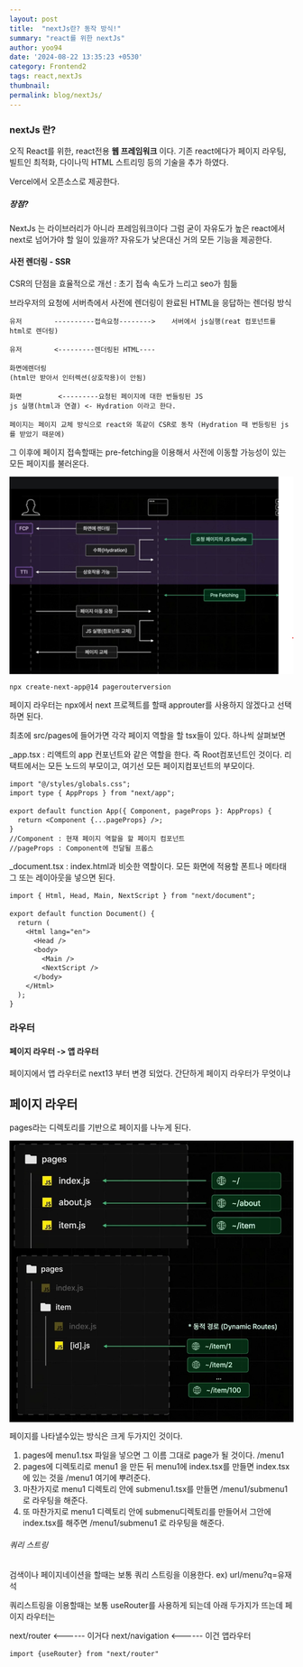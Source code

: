 ```yaml
---
layout: post
title:  "nextJs란? 동작 방식!"
summary: "react를 위한 nextJs"
author: yoo94
date: '2024-08-22 13:35:23 +0530'
category: Frontend2
tags: react,nextJs
thumbnail: 
permalink: blog/nextJs/
---
```

### nextJs 란?
오직 React를 위한, react전용 **웹 프레임워크** 이다.
기존 react에다가 페이지 라우팅, 빌트인 최적화, 다이나믹 HTML 스트리밍 등의 기술을 추가 하였다.

Vercel에서 오픈소스로 제공한다.

##### 장점?
NextJs 는 라이브러리가 아니라 프레임워크이다
그럼 굳이 자유도가 높은 react에서  next로 넘어가야 할 일이 있을까?
자유도가 낮은대신 거의 모든 기능을 제공한다.

#### 사전 렌더링 - SSR
CSR의 단점을 효율적으로 개선 : 초기 접속 속도가 느리고 seo가 힘듦

브라우저의 요청에 서버측에서 사전에 렌더링이 완료된 HTML을 응답하는 렌더링 방식
```text
유저        ----------접속요청-------->    서버에서 js실행(reat 컴포넌트를 html로 렌더링)

유저        <---------렌더링된 HTML----

화면에렌더링 
(html만 받아서 인터렉션(상호작용)이 안됨)

화면         <---------요청된 페이지에 대한 번들링된 JS 
js 실행(html과 연결) <- Hydration 이라고 한다.

페이지는 페이지 교체 방식으로 react와 똑같이 CSR로 동작 (Hydration 때 번등링된 js를 받았기 때문에)
```
그 이후에 페이지 접속할때는 pre-fetching을 이용해서 사전에 이동할 가능성이 있는 모든 페이지를 불러온다.

<div style="display: flex; justify-content: center;">
  <img src="/blog/postImg/nextprocess.png" alt="nextprocess" style="max-width:auto;; height:auto;">
</div>




```shell
npx create-next-app@14 pagerouterversion
```
페이지 라우터는 npx에서 next 프로젝트를 할때 approuter를 사용하지 않겠다고 선택하면 된다.

최초에 src/pages에 들어가면 각각 페이지 역할을 할 tsx들이 있다.
하나씩 살펴보면

_app.tsx : 리액트의 app 컨포넌트와 같은 역할을 한다. 즉 Root컴포넌트인 것이다.
리택트에서는 모든 노드의 부모이고, 여기선 모든 페이지컴포넌트의 부모이다.

```tsx
import "@/styles/globals.css";
import type { AppProps } from "next/app";

export default function App({ Component, pageProps }: AppProps) {
  return <Component {...pageProps} />;
}
//Component : 현재 페이지 역할을 할 페이지 컴포넌트
//pageProps : Component에 전달될 프롭스
```

_document.tsx : index.html과 비슷한 역할이다. 모든 화면에 적용할 폰트나 메타태그 또는 레이아웃을 넣으면 된다.

```tsx
import { Html, Head, Main, NextScript } from "next/document";

export default function Document() {
  return (
    <Html lang="en">
      <Head />
      <body>
        <Main />
        <NextScript />
      </body>
    </Html>
  );
}

```

### 라우터

#### 페이지 라우터 -> 앱 라우터
페이지에서 앱 라우터로 next13 부터 변경 되었다.
간단하게 페이지 라우터가 무엇이냐

## 페이지 라우터
pages라는 디렉토리를 기반으로 페이지를 나누게 된다.

<div style="display: flex; justify-content: center;">
  <img src="/blog/postImg/pageRouter.png" alt="pageRouter" style="width:auto; height:auto;">
</div>

<div style="display: flex; justify-content: center;">
  <img src="/blog/postImg/pageRouter2.png" alt="pageRouter2" style="width:auto; height:auto;">
</div>

페이지를 나타낼수있는 방식은 크게 두가지인 것이다.

1. pages에 menu1.tsx 파일을 넣으면 그 이름 그대로 page가 될 것이다.  /menu1
2. pages에 디렉토리로 menu1 을 만든 뒤 menu1에 index.tsx를 만들면 index.tsx에 있는 것을 /menu1 여기에 뿌려준다.
3. 마찬가지로 menu1 디렉토리 안에 submenu1.tsx를 만들면 /menu1/submenu1 로 라우팅을 해준다.
4. 또 마찬가지로 menu1 디렉토리 안에 submenu디렉토리를 만들어서 그안에 index.tsx를 해주면 /menu1/submenu1 로 라우팅을 해준다.

###### 쿼리 스트링
검색이나 페이지네이션을 할때는 보통 쿼리 스트링을 이용한다. ex) url/menu?q=유재석

쿼리스트링을 이용할때는 보통 useRouter를 사용하게 되는데
아래 두가지가 뜨는데 페이지 라우터는 

next/router <------ 이거다
next/navigation  <------ 이건 앱라우터

```tsx
import {useRouter} from "next/router"



```
